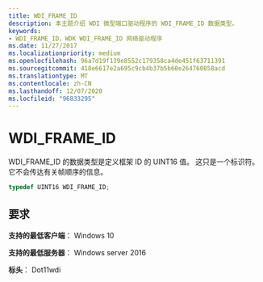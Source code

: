 ```yaml
---
title: WDI_FRAME_ID
description: 本主题介绍 WDI 微型端口驱动程序的 WDI_FRAME_ID 数据类型。
keywords:
- WDI_FRAME_ID，WDK WDI_FRAME_ID 网络驱动程序
ms.date: 11/27/2017
ms.localizationpriority: medium
ms.openlocfilehash: 96a7d19f139e8552c179358ca4de451f63711391
ms.sourcegitcommit: 418e6617e2a695c9cb4b37b5b60e264760858acd
ms.translationtype: MT
ms.contentlocale: zh-CN
ms.lasthandoff: 12/07/2020
ms.locfileid: "96833295"
---
```

# <a name="wdi_frame_id"></a>WDI_FRAME_ID

WDI_FRAME_ID 的数据类型是定义框架 ID 的 UINT16 值。 这只是一个标识符。 它不会传达有关帧顺序的信息。

```c++
typedef UINT16 WDI_FRAME_ID;
```

## <a name="requirements"></a>要求

**支持的最低客户端**： Windows 10

**支持的最低服务器**： Windows server 2016

**标头**： Dot11wdi


